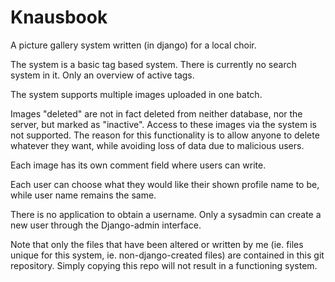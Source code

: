 Knausbook
=========

A picture gallery system written (in django) for a local choir. 

The system is a basic tag based system. There is currently no search system in it. Only an overview of active tags.

The system supports multiple images uploaded in one batch.

Images "deleted" are not in fact deleted from neither database, nor the server, but marked as "inactive". Access to these images via the system is not supported. The reason for this functionality is to allow anyone to delete whatever they want, while avoiding loss of data due to malicious users.

Each image has its own comment field where users can write.

Each user can choose what they would like their shown profile name to be, while user name remains the same.

There is no application to obtain a username. Only a sysadmin can create a new user through the Django-admin interface.

Note that only the files that have been altered or written by me (ie. files unique for this system, ie. non-django-created files) are contained in this git repository. Simply copying this repo will not result in a functioning system.
